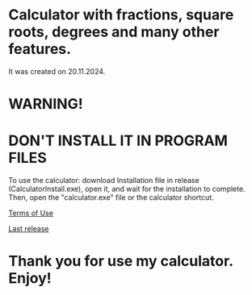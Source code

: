 # Calculator with fractions, square roots, degrees and many other features.
It was created on 20.11.2024.

# WARNING!
# DON'T INSTALL IT IN PROGRAM FILES

To use the calculator: download  Installation file in release (CalculatorInstall.exe), open it, and wait for the installation to complete. Then, open the "calculator.exe" file or the calculator shortcut.

[Terms of Use](https://sites.google.com/view/terms-calculator-kirillhojji/ㅤ)

[Last release](https://github.com/KirillHojji/AdvanceCalculatorWithFractions-KirillHojji/releases)

# Thank you for use my calculator. Enjoy!
